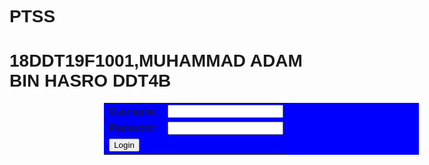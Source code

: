 
<!DOCTYPE html>
<html lang="en">
<head>
    <meta charset="UTF-8">
    <meta http-equiv="X-UA-Compatible" content="IE=edge">
    <meta name="viewport" content="width=device-width, initial-scale=1.0">
    <title>CSS</title>
    <!--internal css-->
    <style>
       *{
           font-family: Arial;
       }
    table{
        border=0;
    background-color:blue;
    margin-left: 30%;
    margin-right: 30%;
    border: white;
     }
    </style>
</head>

<body>
    <h1>PTSS</h1>
    <h1>18DDT19F1001,MUHAMMAD ADAM BIN HASRO DDT4B</h1>
     <table>
    <form>
        <tr> 
        <td>
        <label for="name"> Username:</label> 
        </td>
        <td>
        <input type="text" id="name" name="name" required>
        </td> </tr>
        <tr> 
        <td>
        <label for="name"> Password:</label> 
        </td>
        <td>
        <input type="password" id="name" name="name" required>
        </td> </tr>
        <tr>
        <td>
        <input type="Submit" Value="Login"> </td></tr> 
     </form>
     </table>

</body>
</html>